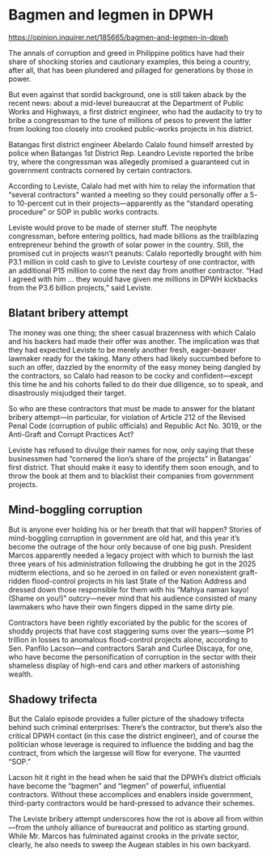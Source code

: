 # Bagmen and legmen in DPWH

https://opinion.inquirer.net/185665/bagmen-and-legmen-in-dpwh



The annals of corruption and greed in Philippine politics have had their share of shocking stories and cautionary examples, this being a country, after all, that has been plundered and pillaged for generations by those in power.

But even against that sordid background, one is still taken aback by the recent news: about a mid-level bureaucrat at the Department of Public Works and Highways, a first district engineer, who had the audacity to try to bribe a congressman to the tune of millions of pesos to prevent the latter from looking too closely into crooked public-works projects in his district.

Batangas first district engineer Abelardo Calalo found himself arrested by police when Batangas 1st District Rep. Leandro Leviste reported the bribe try, where the congressman was allegedly promised a guaranteed cut in government contracts cornered by certain contractors.

According to Leviste, Calalo had met with him to relay the information that “several contractors” wanted a meeting so they could personally offer a 5- to 10-percent cut in their projects—apparently as the “standard operating procedure” or SOP in public works contracts.

Leviste would prove to be made of sterner stuff. The neophyte congressman, before entering politics, had made billions as the trailblazing entrepreneur behind the growth of solar power in the country. Still, the promised cut in projects wasn’t peanuts: Calalo reportedly brought with him P3.1 million in cold cash to give to Leviste courtesy of one contractor, with an additional P15 million to come the next day from another contractor. “Had I agreed with him … they would have given me millions in DPWH kickbacks from the P3.6 billion projects,” said Leviste.



##  Blatant bribery attempt



The money was one thing; the sheer casual brazenness with which Calalo and his backers had made their offer was another. The implication was that they had expected Leviste to be merely another fresh, eager-beaver lawmaker ready for the taking. Many others had likely succumbed before to such an offer, dazzled by the enormity of the easy money being dangled by the contractors, so Calalo had reason to be cocky and confident—except this time he and his cohorts failed to do their due diligence, so to speak, and disastrously misjudged their target.

So who are these contractors that must be made to answer for the blatant bribery attempt—in particular, for violation of Article 212 of the Revised Penal Code (corruption of public officials) and Republic Act No. 3019, or the Anti-Graft and Corrupt Practices Act?

Leviste has refused to divulge their names for now, only saying that these businessmen had “cornered the lion’s share of the projects” in Batangas’ first district. That should make it easy to identify them soon enough, and to throw the book at them and to blacklist their companies from government projects.



##  Mind-boggling corruption



But is anyone ever holding his or her breath that that will happen? Stories of mind-boggling corruption in government are old hat, and this year it’s become the outrage of the hour only because of one big push. President Marcos apparently needed a legacy project with which to burnish the last three years of his administration following the drubbing he got in the 2025 midterm elections, and so he zeroed in on failed or even nonexistent graft-ridden flood-control projects in his last State of the Nation Address and dressed down those responsible for them with his “Mahiya naman kayo! (Shame on you!)” outcry—never mind that his audience consisted of many lawmakers who have their own fingers dipped in the same dirty pie.

Contractors have been rightly excoriated by the public for the scores of shoddy projects that have cost staggering sums over the years—some P1 trillion in losses to anomalous flood-control projects alone, according to Sen. Panfilo Lacson—and contractors Sarah and Curlee Discaya, for one, who have become the personification of corruption in the sector with their shameless display of high-end cars and other markers of astonishing wealth.



##  Shadowy trifecta



But the Calalo episode provides a fuller picture of the shadowy trifecta behind such criminal enterprises: There’s the contractor, but there’s also the critical DPWH contact (in this case the district engineer), and of course the politician whose leverage is required to influence the bidding and bag the contract, from which the largesse will flow for everyone. The vaunted “SOP.”

Lacson hit it right in the head when he said that the DPWH’s district officials have become the “bagmen” and “legmen” of powerful, influential contractors. Without these accomplices and enablers inside government, third-party contractors would be hard-pressed to advance their schemes.

The Leviste bribery attempt underscores how the rot is above all from within—from the unholy alliance of bureaucrat and politico as starting ground. While Mr. Marcos has fulminated against crooks in the private sector, clearly, he also needs to sweep the Augean stables in his own backyard.
